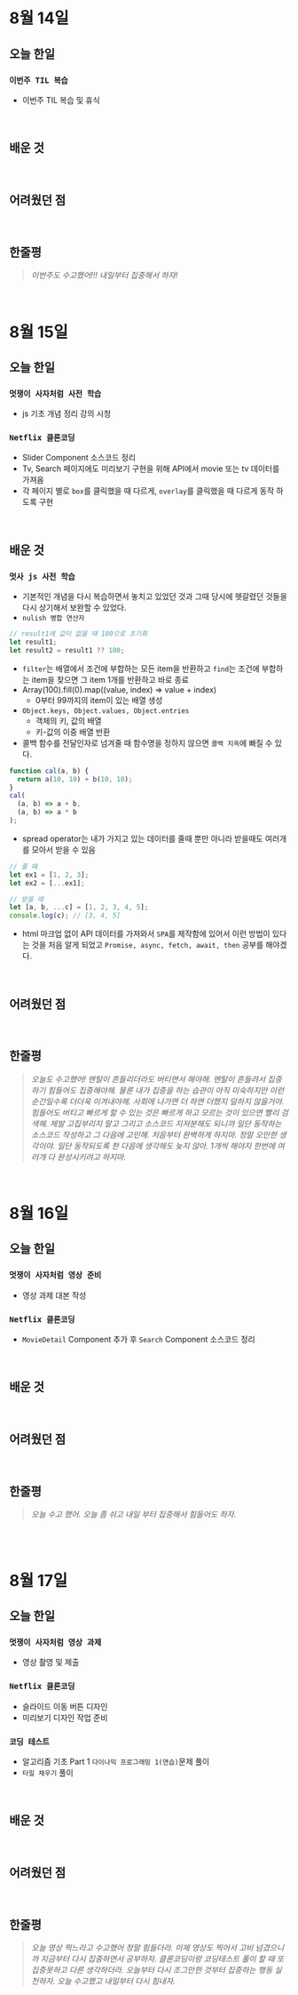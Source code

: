 # 8월 14일

## 오늘 한일

### `이번주 TIL 복습`

- 이번주 TIL 복습 및 휴식

<br>

## 배운 것

<br>

## 어려웠던 점

<br>

## 한줄평

> _이번주도 수고했어!!! 내일부터 집중해서 하자!_

<br>

# 8월 15일

## 오늘 한일

### `멋쟁이 사자처럼 사전 학습`

- js 기초 개념 정리 강의 시청

### `Netflix 클론코딩`

- Slider Component 소스코드 정리
- Tv, Search 페이지에도 미리보기 구현을 위해 API에서 movie 또는 tv 데이터를 가져옴
- 각 페이지 별로 `box`를 클릭했을 때 다르게, `overlay`를 클릭했을 때 다르게 동작 하도록 구현

<br>

## 배운 것

### `멋사 js 사전 학습`

- 기본적인 개념을 다시 복습하면서 놓치고 있었던 것과 그때 당시에 헷갈렸던 것들을 다시 상기해서 보완할 수 있었다.
- `nulish 병합 연산자`

```js
// result1에 값이 없을 때 100으로 초기화
let result1;
let result2 = result1 ?? 100;
```

- `filter`는 배열에서 조건에 부합하는 모든 item을 반환하고 `find`는 조건에 부합하는 item을 찾으면 그 item 1개를 반환하고 바로 종료
- Array(100).fill(0).map((value, index) => value + index)
  - 0부터 99까지의 item이 있는 배열 생성
- `Object.keys, Object.values, Object.entries`
  - 객체의 키, 값의 배열
  - 키-값의 이중 배열 반환
- 콜백 함수를 전달인자로 넘겨줄 때 함수명을 정하지 않으면 `콜백 지옥`에 빠질 수 있다.

```js
function cal(a, b) {
  return a(10, 10) + b(10, 10);
}
cal(
  (a, b) => a + b,
  (a, b) => a * b
);
```

- spread operator는 내가 가지고 있는 데이터를 줄때 뿐만 아니라 받을때도 여러개를 모아서 받을 수 있음

```js
// 줄 때
let ex1 = [1, 2, 3];
let ex2 = [...ex1];

// 받을 때
let [a, b, ...c] = [1, 2, 3, 4, 5];
console.log(c); // [3, 4, 5]
```

- html 마크업 없이 API 데이터를 가져와서 `SPA`를 제작함에 있어서 이런 방법이 있다는 것을 처음 알게 되었고 `Promise, async, fetch, await, then` 공부를 해야겠다.

<br>

## 어려웠던 점

<br>

## 한줄평

> _오늘도 수고했어! 멘탈이 흔들리더라도 버티면서 해야해. 멘탈이 흔들려서 집중하기 힘들어도 집중해야해. 물론 내가 집중을 하는 습관이 아직 미숙하지만 이런 순간일수록 더더욱 이겨내야해. 사회에 나가면 더 하면 더했지 덜하지 않을거야. 힘들어도 버티고 빠르게 할 수 있는 것은 빠르게 하고 모르는 것이 있으면 빨리 검색해. 제발 고집부리지 말고 그리고 소스코드 지저분해도 되니까 일단 동작하는 소스코드 작성하고 그 다음에 고민해. 처음부터 완벽하게 하지마. 정말 오만한 생각이야. 일단 동작되도록 한 다음에 생각해도 늦지 않아. 1개씩 해야지 한번에 여러개 다 완성시키려고 하지마._

<br>

# 8월 16일

## 오늘 한일

### `멋쟁이 사자처럼 영상 준비`

- 영상 과제 대본 작성

### `Netflix 클론코딩`

- `MovieDetail` Component 추가 후 `Search` Component 소스코드 정리

<br>

## 배운 것

<br>

## 어려웠던 점

<br>

## 한줄평

> _오늘 수고 했어. 오늘 좀 쉬고 내일 부터 집중해서 힘들어도 하자._

<br>

<br>

# 8월 17일

## 오늘 한일

### `멋쟁이 사자처럼 영상 과제`

- 영상 촬영 및 제출

### `Netflix 클론코딩`

- 슬라이드 이동 버튼 디자인
- 미리보기 디자인 작업 준비

### `코딩 테스트`

- 알고리즘 기초 Part 1 `다이나믹 프로그래밍 1(연습)`문제 풀이
- `타일 채우기` 풀이

<br>

## 배운 것

<br>

## 어려웠던 점

<br>

## 한줄평

> _오늘 영상 찍느라고 수고했어 정말 힘들더라. 이제 영상도 찍어서 고비 넘겼으니까 지금부터 다시 집중하면서 공부하자. 클론코딩이랑 코딩테스트 풀이 할 때 또 집중못하고 다른 생각하더라. 오늘부터 다시 조그만한 것부터 집중하는 행동 실천하자. 오늘 수고했고 내일부터 다시 힘내자._

<br>
